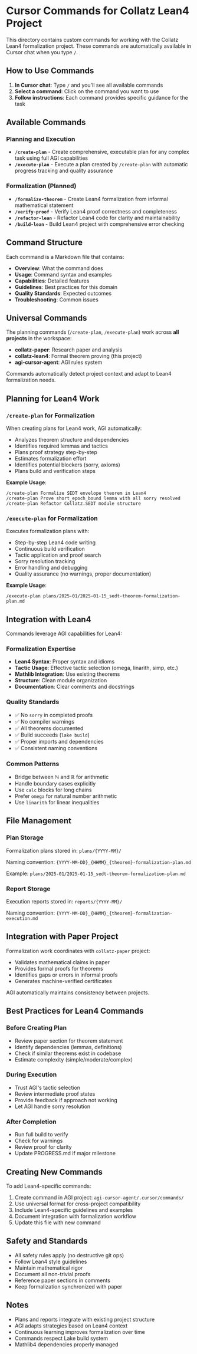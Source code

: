 # Cursor Commands for Collatz Lean4 Project

This directory contains custom commands for working with the Collatz Lean4 formalization project. These commands are automatically available in Cursor chat when you type `/`.

## How to Use Commands

1. **In Cursor chat**: Type `/` and you'll see all available commands
2. **Select a command**: Click on the command you want to use
3. **Follow instructions**: Each command provides specific guidance for the task

## Available Commands

### Planning and Execution
- **`/create-plan`** - Create comprehensive, executable plan for any complex task using full AGI capabilities
- **`/execute-plan`** - Execute a plan created by `/create-plan` with automatic progress tracking and quality assurance

### Formalization (Planned)
- **`/formalize-theorem`** - Create Lean4 formalization from informal mathematical statement
- **`/verify-proof`** - Verify Lean4 proof correctness and completeness
- **`/refactor-lean`** - Refactor Lean4 code for clarity and maintainability
- **`/build-lean`** - Build Lean4 project with comprehensive error checking

## Command Structure

Each command is a Markdown file that contains:
- **Overview**: What the command does
- **Usage**: Command syntax and examples
- **Capabilities**: Detailed features
- **Guidelines**: Best practices for this domain
- **Quality Standards**: Expected outcomes
- **Troubleshooting**: Common issues

## Universal Commands

The planning commands (`/create-plan`, `/execute-plan`) work across **all projects** in the workspace:
- **collatz-paper**: Research paper and analysis
- **collatz-lean4**: Formal theorem proving (this project)
- **agi-cursor-agent**: AGI rules system

Commands automatically detect project context and adapt to Lean4 formalization needs.

## Planning for Lean4 Work

### `/create-plan` for Formalization
When creating plans for Lean4 work, AGI automatically:
- Analyzes theorem structure and dependencies
- Identifies required lemmas and tactics
- Plans proof strategy step-by-step
- Estimates formalization effort
- Identifies potential blockers (sorry, axioms)
- Plans build and verification steps

**Example Usage**:
```
/create-plan Formalize SEDT envelope theorem in Lean4
/create-plan Prove short_epoch_bound lemma with all sorry resolved
/create-plan Refactor Collatz.SEDT module structure
```

### `/execute-plan` for Formalization
Executes formalization plans with:
- Step-by-step Lean4 code writing
- Continuous build verification
- Tactic application and proof search
- Sorry resolution tracking
- Error handling and debugging
- Quality assurance (no warnings, proper documentation)

**Example Usage**:
```
/execute-plan plans/2025-01/2025-01-15_sedt-theorem-formalization-plan.md
```

## Integration with Lean4

Commands leverage AGI capabilities for Lean4:

### Formalization Expertise
- **Lean4 Syntax**: Proper syntax and idioms
- **Tactic Usage**: Effective tactic selection (omega, linarith, simp, etc.)
- **Mathlib Integration**: Use existing theorems
- **Structure**: Clean module organization
- **Documentation**: Clear comments and docstrings

### Quality Standards
- ✅ No `sorry` in completed proofs
- ✅ No compiler warnings
- ✅ All theorems documented
- ✅ Build succeeds (`lake build`)
- ✅ Proper imports and dependencies
- ✅ Consistent naming conventions

### Common Patterns
- Bridge between ℕ and ℝ for arithmetic
- Handle boundary cases explicitly
- Use `calc` blocks for long chains
- Prefer `omega` for natural number arithmetic
- Use `linarith` for linear inequalities

## File Management

### Plan Storage
Formalization plans stored in: `plans/{YYYY-MM}/`

Naming convention: `{YYYY-MM-DD}_{HHMM}_{theorem}-formalization-plan.md`

Example: `plans/2025-01/2025-01-15_sedt-theorem-formalization-plan.md`

### Report Storage
Execution reports stored in: `reports/{YYYY-MM}/`

Naming convention: `{YYYY-MM-DD}_{HHMM}_{theorem}-formalization-execution.md`

## Integration with Paper Project

Formalization work coordinates with `collatz-paper` project:
- Validates mathematical claims in paper
- Provides formal proofs for theorems
- Identifies gaps or errors in informal proofs
- Generates machine-verified certificates

AGI automatically maintains consistency between projects.

## Best Practices for Lean4 Commands

### Before Creating Plan
- Review paper section for theorem statement
- Identify dependencies (lemmas, definitions)
- Check if similar theorems exist in codebase
- Estimate complexity (simple/moderate/complex)

### During Execution
- Trust AGI's tactic selection
- Review intermediate proof states
- Provide feedback if approach not working
- Let AGI handle sorry resolution

### After Completion
- Run full build to verify
- Check for warnings
- Review proof for clarity
- Update PROGRESS.md if major milestone

## Creating New Commands

To add Lean4-specific commands:
1. Create command in AGI project: `agi-cursor-agent/.cursor/commands/`
2. Use universal format for cross-project compatibility
3. Include Lean4-specific guidelines and examples
4. Document integration with formalization workflow
5. Update this file with new command

## Safety and Standards

- All safety rules apply (no destructive git ops)
- Follow Lean4 style guidelines
- Maintain mathematical rigor
- Document all non-trivial proofs
- Reference paper sections in comments
- Keep formalization synchronized with paper

## Notes

- Plans and reports integrate with existing project structure
- AGI adapts strategies based on Lean4 context
- Continuous learning improves formalization over time
- Commands respect Lake build system
- Mathlib4 dependencies properly managed

